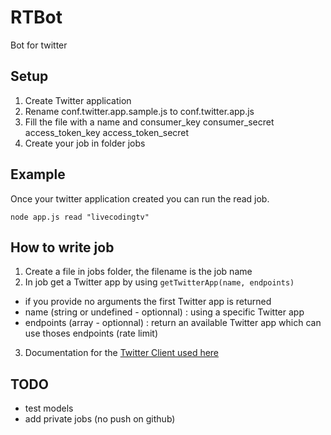 # RTBot
Bot for twitter

## Setup
1. Create Twitter application
2. Rename conf.twitter.app.sample.js to conf.twitter.app.js
3. Fill the file with a name and consumer_key consumer_secret access_token_key access_token_secret
4. Create your job in folder jobs

## Example
Once your twitter application created you can run the read job.
```
node app.js read "livecodingtv"
```

## How to write job
1. Create a file in jobs folder, the filename is the job name
2. In job get a Twitter app by using ```getTwitterApp(name, endpoints)```
  * if you provide no arguments the first Twitter app is returned
  * name (string or undefined - optionnal) : using a specific Twitter app
  * endpoints (array - optionnal) : return an available Twitter app which can use thoses endpoints (rate limit)
3. Documentation for the [Twitter Client used here](https://www.npmjs.com/package/twitter)

## TODO
* test models
* add private jobs (no push on github)
